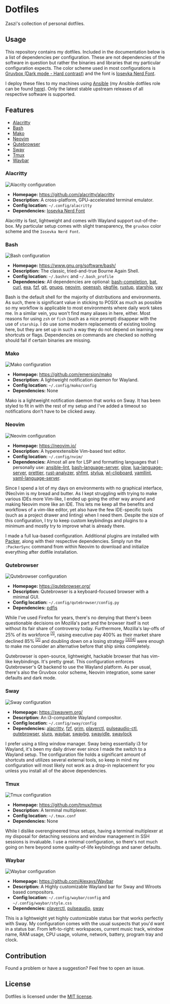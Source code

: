 # Dotfiles

Zaszi's collection of personal dotfiles.

## Usage

This repository contains my dotfiles. Included in the documentation below is a list of dependencies per configuration. These are not dependencies of the software in question but rather the binaries and libraries that my particular configuration expects. The color scheme used in most configurations is [Gruvbox (Dark mode - Hard contrast)](https://github.com/morhetz/gruvbox) and the font is [Iosevka Nerd Font](https://www.nerdfonts.com/).

I deploy these files to my machines using [Ansible](https://www.ansible.com/) (my Ansible dotfiles role can be found [here](https://github.com/zaszi/ansible-role-dotfiles)). Only the latest stable upstream releases of all respective software is supported.

## Features

- [Alacritty](#Alacritty)
- [Bash](#Bash)
- [Mako](#Mako)
- [Neovim](#Neovim)
- [Qutebrowser](#Qutebrowser)
- [Sway](#Sway)
- [Tmux](#Tmux)
- [Waybar](#Waybar)

### Alacritty

![Alacrity configuration](https://raw.githubusercontent.com/zaszi/dotfiles/master/screenshots/alacritty.png "Alacritty configuration")

- **Homepage:** https://github.com/alacritty/alacritty
- **Description:** A cross-platform, GPU-accelerated terminal emulator.
- **Config location:** `~/.config/alacritty`
- **Dependencies:** [Iosevka Nerd Font](https://www.nerdfonts.com/)

Alacritty is fast, lightweight and comes with Wayland support out-of-the-box. My particular setup comes with slight transparency, the `gruvbox` color scheme and the `Iosevka Nerd Font`.

### Bash

![Bash configuration](https://raw.githubusercontent.com/zaszi/dotfiles/master/screenshots/bash.png "Bash configuration")

- **Homepage:** https://www.gnu.org/software/bash/
- **Description:** The classic, tried-and-true Bourne Again Shell.
- **Config location:** `~/.bashrc` and `~/.bash_profile`
- **Dependencies:** All dependencies are optional: [bash-completion](https://github.com/scop/bash-completion), [bat](https://github.com/sharkdp/bat), [curl](https://curl.haxx.se/), [exa](https://github.com/ogham/exa), [fzf](https://github.com/junegunn/fzf), [git](https://git-scm.com/), [gnupg](https://gnupg.org/), [neovim](https://neovim.io/), [openssh](https://www.openssh.com/), [pkgfile](https://github.com/falconindy/pkgfile), [rustup](https://rustup.rs/), [starship](https://starship.rs/), [yay](https://github.com/Jguer/yay)

Bash is the default shell for the majority of distributions and environments. As such, there is significant value in sticking to POSIX as much as possible so my workflow is applicable to most environments where daily work takes me. In a similar vein, you won't find many aliases in here, either. Most reasons for using `zsh` or `fish` (such as a nice prompt) disappear with the use of `starship`. I do use some modern replacements of existing tooling here, but they are set up in such a way they do not depend on learning new shortcuts or flags. Dependencies on commands are checked so nothing should fail if certain binaries are missing.

### Mako

![Mako configuration](https://raw.githubusercontent.com/zaszi/dotfiles/master/screenshots/mako.png "Mako configuration")

- **Homepage:** https://github.com/emersion/mako
- **Description:** A lightweight notification daemon for Wayland.
- **Config location:** `~/.config/mako/config`
- **Dependencies:** None

Mako is a lightweight notification daemon that works on Sway. It has been
styled to fit in with the rest of my setup and I've added a timeout so
notifications don't have to be clicked away.

### Neovim

![Neovim configuration](https://raw.githubusercontent.com/zaszi/dotfiles/master/screenshots/neovim.png "Neovim configuration")

- **Homepage:** https://neovim.io/
- **Description:** A hyperextensible Vim-based text editor.
- **Config location:** `~/.config/nvim/`
- **Dependencies:** Almost all are for LSP and formatting languages that I personally use: [ansible-lint](https://github.com/ansible/ansible-lint), [bash-language-server](https://github.com/bash-lsp/bash-language-server), [glow](https://github.com/charmbracelet/glow), [lua-language-server](https://github.com/sumneko/lua-language-server), [prettier](https://github.com/prettier/prettier), [rust-analyzer](https://github.com/rust-analyzer/rust-analyzer), [shfmt](https://github.com/mvdan/sh), [stylua](https://github.com/JohnnyMorganz/StyLua), [wl-clipboard](https://github.com/bugaevc/wl-clipboard), [yamllint](https://github.com/adrienverge/yamllint), [yaml-language-server](https://github.com/redhat-developer/yaml-language-server).

Since I spend a lot of my days on environments with no graphical interface, (Neo)vim is my bread and butter. As I kept struggling with trying to make various IDEs more Vim-like, I ended up going the other way around and making Neovim more like an IDE. This lets me keep all the benefits and workflows of a vim-like editor, yet also have the few IDE-specific tools (such as a project drawer and linting) when I need them. Despite the size of this configuration, I try to keep custom keybindings and plugins to a minimum and mostly try to improve what is already there.

I made a full lua-based configuration. Additional plugins are installed with [Packer](https://github.com/wbthomason/packer.nvim), along with their respective dependencies. Simply run the `:PackerSync` command from within Neovim to download and initialize everything after dotfile installation.

### Qutebrowser

![Qutebrowser configuration](https://raw.githubusercontent.com/zaszi/dotfiles/master/screenshots/qutebrowser.png "Qutebrowser configuration")

- **Homepage:** https://qutebrowser.org/
- **Description:** Qutebrowser is a keyboard-focused browser with a minimal GUI.
- **Config location:** `~/.config/qutebrowser/config.py`
- **Dependencies:** [pdfjs](https://mozilla.github.io/pdf.js/)

While I've used Firefox for years, there's no denying that there's been questionable decisions on Mozilla's part and the browser itself is not without its fair share of controversy today. Furthermore, Mozilla's lay-offs of 25% of its workforce <sup>[[1]](https://arstechnica.com/information-technology/2020/08/firefox-maker-mozilla-lays-off-250-workers-says-covid-19-lowered-revenue/)</sup>, raising executive pay 400% as their market share declined 85% <sup>[[2]](http://calpaterson.com/mozilla.html)</sup> and doubling down on a losing strategy <sup>[[3]](https://killedbymozilla.com/)[[4]](https://blog.mozilla.org/blog/2020/08/11/changing-world-changing-mozilla/)</sup> were enough to make me consider an alternative before that ship sinks completely.

Qutebrowser is open-source, lightweight, hackable browser that has vim-like keybindings. It's pretty great. This configuration enforces Qutebrowser's Qt backend to use the Wayland platform. As per usual, there's also the Gruvbox color scheme, Neovim integration, some saner defaults and dark mode.

### Sway

![Sway configuration](https://raw.githubusercontent.com/zaszi/dotfiles/master/screenshots/sway.png "Sway configuration")

- **Homepage:** https://swaywm.org/
- **Description:** An i3-compatible Wayland compositor.
- **Config location:** `~/.config/sway/config`
- **Dependencies:** [alacritty](https://github.com/alacritty/alacritty), [fzf](https://github.com/junegunn/fzf), [grim](https://github.com/emersion/grim), [playerctl](https://github.com/altdesktop/playerctl), [pulseaudio-ctl](https://github.com/graysky2/pulseaudio-ctl), [qutebrowser](https://qutebrowser.org/), [slurp](https://github.com/emersion/slurp), [waybar](https://github.com/Alexays/Waybar), [swaybg](https://github.com/swaywm/swaybg), [swayidle](https://github.com/swaywm/swayidle), [swaylock](https://github.com/swaywm/swaylock)

I prefer using a tiling window manager. Sway being essentially i3 for Wayland, it's been my daily driver ever since I made the switch to a Wayland setup. The configuration file holds a significant amount of shortcuts and utilizes several external tools, so keep in mind my configuration will most likely not work as a drop-in replacement for you unless you install all of the above dependencies.

### Tmux

![Tmux configuration](https://raw.githubusercontent.com/zaszi/dotfiles/master/screenshots/tmux.png "Tmux configuration")

- **Homepage:** https://github.com/tmux/tmux
- **Description:** A terminal multiplexer.
- **Config location:** `~/.tmux.conf`
- **Dependencies:** None

While I dislike overengineered tmux setups, having a terminal multiplexer at my disposal for detaching sessions and window management in SSH sessions is invaluable. I use a minimal configuration, so there's not much going on here beyond some quality-of-life keybindings and saner defaults.

### Waybar

![Waybar configuration](https://raw.githubusercontent.com/zaszi/dotfiles/master/screenshots/waybar.png "Waybar configuration")

- **Homepage:** https://github.com/Alexays/Waybar
- **Description:** A Highly customizable Wayland bar for Sway and Wlroots based compositors.
- **Config location:** `~/.config/waybar/config` and `~/.config/waybar/style.css`
- **Dependencies:** [playerctl](https://github.com/altdesktop/playerctl), [pulseaudio](https://www.freedesktop.org/wiki/Software/PulseAudio/), [sway](https://swaywm.org/)

This is a lightweight yet highly customizable status bar that works perfectly with Sway. My configuration comes with the usual suspects that you'd want in a status bar. From left-to-right: workspaces, current music track, window name, RAM usage, CPU usage, volume, network, battery, program tray and clock.

## Contribution

Found a problem or have a suggestion? Feel free to open an issue.

## License

Dotfiles is licensed under the [MIT license](LICENSE).
